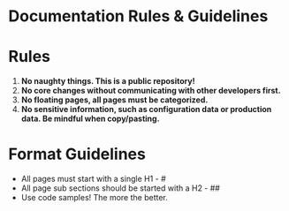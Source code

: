 # Documentation Rules & Guidelines

# Rules

1. **No naughty things. This is a public repository!**
1. **No core changes without communicating with other developers first.**
1. **No floating pages, all pages must be categorized.**
1. **No sensitive information, such as configuration data or production data. Be mindful when copy/pasting.**


# Format Guidelines

- All pages must start with a single H1 - #
- All page sub sections should be started with a H2 - ##
- Use code samples! The more the better.
